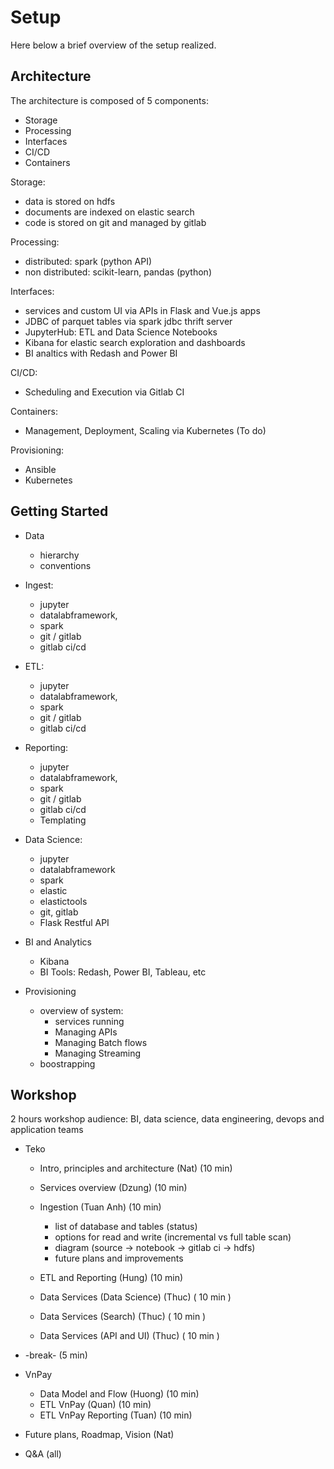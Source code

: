 # Setup

Here below a brief overview of the setup realized.

## Architecture

The architecture is composed of 5 components:
  
  - Storage
  - Processing
  - Interfaces
  - CI/CD
  - Containers
  
Storage:
  - data is stored on hdfs
  - documents are indexed on elastic search
  - code is stored on git and managed by gitlab
  
Processing:
  - distributed: spark (python API)
  - non distributed: scikit-learn, pandas (python)

Interfaces:
  - services and custom UI via APIs in Flask and Vue.js apps
  - JDBC of parquet tables via spark jdbc thrift server
  - JupyterHub: ETL and Data Science Notebooks
  - Kibana for elastic search exploration and dashboards
  - BI analtics with Redash and Power BI

CI/CD:
  - Scheduling and Execution via Gitlab CI

Containers:
  - Management, Deployment, Scaling via Kubernetes (To do)

Provisioning:
  - Ansible
  - Kubernetes

## Getting Started

  - Data
     - hierarchy
     - conventions     

  - Ingest: 
     - jupyter
     - datalabframework,
     - spark
     - git / gitlab
     - gitlab ci/cd

  - ETL: 
     - jupyter
     - datalabframework,
     - spark
     - git / gitlab
     - gitlab ci/cd

  - Reporting: 
     - jupyter
     - datalabframework,
     - spark
     - git / gitlab
     - gitlab ci/cd
     - Templating

  - Data Science: 
     - jupyter
     - datalabframework
     - spark
     - elastic
     - elastictools
     - git, gitlab
     - Flask Restful API
  
  - BI and Analytics
     - Kibana
     - BI Tools: Redash, Power BI, Tableau, etc
  
  - Provisioning
    - overview of system:
      - services running
      - Managing APIs
      - Managing Batch flows
      - Managing Streaming
    - boostrapping

## Workshop

2 hours workshop
audience: BI, data science, data engineering, devops and application teams

 - Teko
   - Intro, principles and architecture (Nat) (10 min)
   - Services overview (Dzung) (10 min)
   - Ingestion (Tuan Anh) (10 min)
      - list of database and tables (status)
      - options for read and write (incremental vs full table scan)
      - diagram (source -> notebook -> gitlab ci -> hdfs)
      - future plans and improvements
   - ETL and Reporting (Hung) (10 min)
   
   - Data Services (Data Science) (Thuc) ( 10 min )
   - Data Services (Search) (Thuc) ( 10 min )
   - Data Services (API and UI) (Thuc) ( 10 min )
 
 - -break- (5 min) 
 
 - VnPay
   - Data Model and Flow (Huong) (10 min)
   - ETL VnPay (Quan) (10 min)
   - ETL VnPay Reporting (Tuan) (10 min)
 
 - Future plans, Roadmap, Vision (Nat)
 - Q&A (all)
 
 
 
